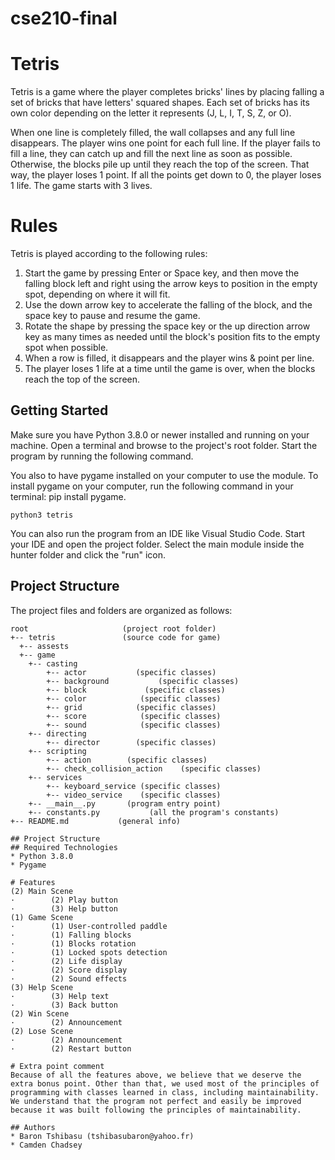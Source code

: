 # cse210-final

# Tetris
Tetris is a game where the player completes bricks' lines by placing falling a set of bricks that have letters' squared shapes. Each set of bricks has its own color depending on the letter it represents (J, L, I, T, S, Z, or O). 

When one line is completely filled, the wall collapses and any full line disappears. The player wins one point for each full line. If the player fails to fill a line, they can catch up and fill the next line as soon as possible. Otherwise, the blocks pile up until they reach the top of the screen. That way, the player loses 1 point. If all the points get down to 0, the player loses 1 life. The game starts with 3 lives.  


# Rules
Tetris is played according to the following rules:

1. Start the game by pressing Enter or Space key, and then move the falling block left and right using the arrow keys to position in the empty spot, depending on where it will fit.
2. Use the down arrow key to accelerate the falling of the block, and the space key to pause and resume the game. 
3. Rotate the shape by pressing the space key or the up direction arrow key as many times as needed until the block's position fits to the empty spot when possible.
4. When a row is filled, it disappears and the player wins & point per line. 
5. The player loses 1 life at a time until the game is over, when the blocks reach the top of the screen. 


## Getting Started
Make sure you have Python 3.8.0 or newer installed and running on your machine. Open a terminal and browse to the project's root folder. Start the program by running the following command.

You also to have pygame installed on your computer to use the module. To install pygame on your computer, run the following command in your terminal: pip install pygame.

```
python3 tetris 
```
You can also run the program from an IDE like Visual Studio Code. Start your IDE and open the project folder. Select the main module inside the hunter folder and click the "run" icon.

## Project Structure
The project files and folders are organized as follows:
```
root                     (project root folder)
+-- tetris               (source code for game)
  +-- assests
  +-- game 
    +-- casting
        +-- actor           (specific classes)
        +-- background           (specific classes)        
        +-- block             (specific classes)   
        +-- color            (specific classes)     
        +-- grid            (specific classes)
        +-- score            (specific classes)
        +-- sound            (specific classes)
    +-- directing
        +-- director        (specific classes)    
    +-- scripting
        +-- action        (specific classes)
        +-- check_collision_action    (specific classes)  
    +-- services
        +-- keyboard_service (specific classes)
        +-- video_service    (specific classes)
    +-- __main__.py       (program entry point)
    +-- constants.py           (all the program's constants)
+-- README.md           (general info)

## Project Structure
## Required Technologies
* Python 3.8.0
* Pygame

# Features
(2) Main Scene
·        (2) Play button
·        (3) Help button
(1) Game Scene
·        (1) User-controlled paddle
·        (1) Falling blocks 
·        (1) Blocks rotation
·        (1) Locked spots detection
·        (2) Life display
·        (2) Score display
·        (2) Sound effects
(3) Help Scene
·        (3) Help text
·        (3) Back button
(2) Win Scene
·        (2) Announcement
(2) Lose Scene
·        (2) Announcement
·        (2) Restart button

# Extra point comment
Because of all the features above, we believe that we deserve the extra bonus point. Other than that, we used most of the principles of programming with classes learned in class, including maintainability. We understand that the program not perfect and easily be improved
because it was built following the principles of maintainability. 

## Authors
* Baron Tshibasu (tshibasubaron@yahoo.fr)
* Camden Chadsey